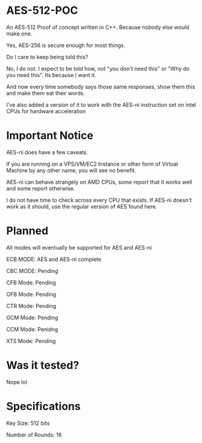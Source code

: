 # AES-512-POC
An AES-512 Proof of concept written in C++. Because nobody else would make one.

Yes, AES-256 is secure enough for most things.

Do I care to keep being told this?

No, I do not. I expect to be told how, not "you don't need this" or "Why do you need this". Its because I want it.

And now every time somebody says those same responses, show them this and make them eat their words.

I've also added a version of it to work with the AES-ni instruction set on intel CPUs for hardware acceleration

# Important Notice

AES-ni does have a few caveats.

If you are running on a VPS/VM/EC2 Instance or other form of Virtual Machine by any other name, you will see no benefit.

AES-ni can behave strangely on AMD CPUs, some report that it works well and some report otherwise.

I do not have time to check across every CPU that exists. If AES-ni doesn't work as it should, use the regular version of AES found here.

# Planned

All modes will eventually be supported for AES and AES-ni

ECB MODE: AES and AES-ni complete

CBC MODE: Pending

CFB Mode: Pending

OFB Mode: Pending

CTR Mode: Pending

GCM Mode: Pending

CCM Mode: Penidng

XTS Mode: Pending

# Was it tested?

Nope lol

# Specifications

Key Size: 512 bits

Number of Rounds: 16
